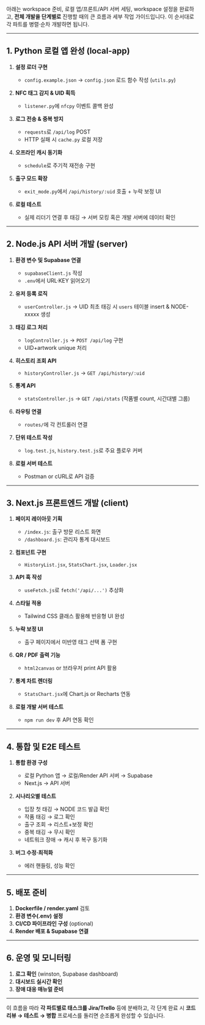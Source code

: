 아래는 workspace 준비, 로컬 앱/프론트/API 서버 세팅, workspace 설정을 완료하고,
**전체 개발을 단계별로** 진행할 때의 큰 흐름과 세부 작업 가이드입니다. 이 순서대로 각 파트를 병렬·순차 개발하면 됩니다.

---

## 1. Python 로컬 앱 완성 (local-app)

1. **설정 로더 구현**

   * `config.example.json` → `config.json` 로드 함수 작성 (`utils.py`)

2. **NFC 태그 감지 & UID 획득**

   * `listener.py`에 `nfcpy` 이벤트 콜백 완성

3. **로그 전송 & 중복 방지**

   * `requests`로 `/api/log` POST
   * HTTP 실패 시 `cache.py` 로컬 저장

4. **오프라인 캐시 동기화**

   * `schedule`로 주기적 재전송 구현

5. **출구 모드 확장**

   * `exit_mode.py`에서 `/api/history/:uid` 호출 + 누락 보정 UI

6. **로컬 테스트**

   * 실제 리더기 연결 후 태깅 → 서버 모킹 혹은 개발 서버에 데이터 확인

---

## 2. Node.js API 서버 개발 (server)

1. **환경 변수 및 Supabase 연결**

   * `supabaseClient.js` 작성
   * `.env`에서 URL·KEY 읽어오기

2. **유저 등록 로직**

   * `userController.js` → UID 최초 태깅 시 `users` 테이블 insert & NODE-xxxxx 생성

3. **태깅 로그 처리**

   * `logController.js` → `POST /api/log` 구현
   * UID+artwork unique 처리

4. **히스토리 조회 API**

   * `historyController.js` → `GET /api/history/:uid`

5. **통계 API**

   * `statsController.js` → `GET /api/stats` (작품별 count, 시간대별 그룹)

6. **라우팅 연결**

   * `routes/`에 각 컨트롤러 연결

7. **단위 테스트 작성**

   * `log.test.js`, `history.test.js`로 주요 플로우 커버

8. **로컬 서버 테스트**

   * Postman or cURL로 API 검증

---

## 3. Next.js 프론트엔드 개발 (client)

1. **페이지 레이아웃 기획**

   * `/index.js`: 출구 방문 리스트 화면
   * `/dashboard.js`: 관리자 통계 대시보드

2. **컴포넌트 구현**

   * `HistoryList.jsx`, `StatsChart.jsx`, `Loader.jsx`

3. **API 훅 작성**

   * `useFetch.js`로 `fetch('/api/...')` 추상화

4. **스타일 적용**

   * Tailwind CSS 클래스 활용해 반응형 UI 완성

5. **누락 보정 UI**

   * 출구 페이지에서 미반영 태그 선택 폼 구현

6. **QR / PDF 출력 기능**

   * `html2canvas` or 브라우저 print API 활용

7. **통계 차트 렌더링**

   * `StatsChart.jsx`에 Chart.js or Recharts 연동

8. **로컬 개발 서버 테스트**

   * `npm run dev` 후 API 연동 확인

---

## 4. 통합 및 E2E 테스트

1. **통합 환경 구성**

   * 로컬 Python 앱 → 로컬/Render API 서버 → Supabase
   * Next.js → API 서버

2. **시나리오별 테스트**

   * 입장 첫 태깅 → NODE 코드 발급 확인
   * 작품 태깅 → 로그 확인
   * 출구 조회 → 리스트+보정 확인
   * 중복 태깅 → 무시 확인
   * 네트워크 장애 → 캐시 후 복구 동기화

3. **버그 수정·최적화**

   * 에러 핸들링, 성능 확인

---

## 5. 배포 준비

1. **Dockerfile / render.yaml** 검토
2. **환경 변수(.env) 설정**
3. **CI/CD 파이프라인 구성** (optional)
4. **Render 배포 & Supabase 연결**

---

## 6. 운영 및 모니터링

1. **로그 확인** (winston, Supabase dashboard)
2. **대시보드 실시간 확인**
3. **장애 대응 매뉴얼 준비**

---

이 흐름을 따라 **각 파트별로 태스크를 Jira/Trello** 등에 분배하고,
각 단계 완료 시 **코드 리뷰 → 테스트 → 병합** 프로세스를 돌리면 순조롭게 완성할 수 있습니다.
